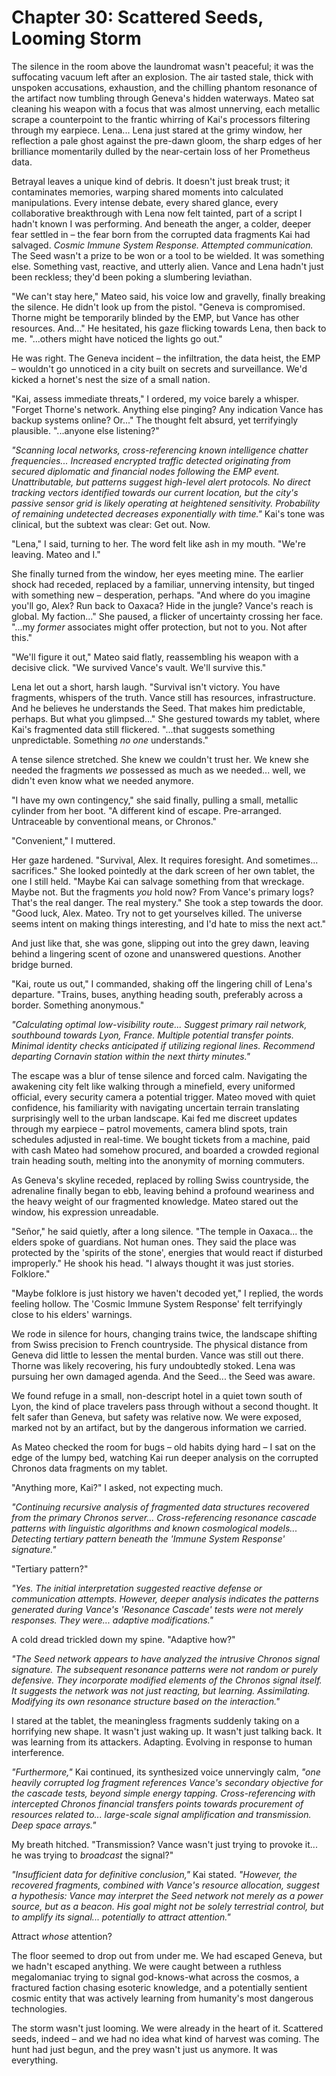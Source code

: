 # Chapter 30: Scattered Seeds, Looming Storm

The silence in the room above the laundromat wasn't peaceful; it was the suffocating vacuum left after an explosion. The air tasted stale, thick with unspoken accusations, exhaustion, and the chilling phantom resonance of the artifact now tumbling through Geneva's hidden waterways. Mateo sat cleaning his weapon with a focus that was almost unnerving, each metallic scrape a counterpoint to the frantic whirring of Kai's processors filtering through my earpiece. Lena... Lena just stared at the grimy window, her reflection a pale ghost against the pre-dawn gloom, the sharp edges of her brilliance momentarily dulled by the near-certain loss of her Prometheus data.

Betrayal leaves a unique kind of debris. It doesn't just break trust; it contaminates memories, warping shared moments into calculated manipulations. Every intense debate, every shared glance, every collaborative breakthrough with Lena now felt tainted, part of a script I hadn't known I was performing. And beneath the anger, a colder, deeper fear settled in – the fear born from the corrupted data fragments Kai had salvaged. *Cosmic Immune System Response. Attempted communication.* The Seed wasn't a prize to be won or a tool to be wielded. It was something else. Something vast, reactive, and utterly alien. Vance and Lena hadn't just been reckless; they'd been poking a slumbering leviathan.

"We can't stay here," Mateo said, his voice low and gravelly, finally breaking the silence. He didn't look up from the pistol. "Geneva is compromised. Thorne might be temporarily blinded by the EMP, but Vance has other resources. And..." He hesitated, his gaze flicking towards Lena, then back to me. "...others might have noticed the lights go out."

He was right. The Geneva incident – the infiltration, the data heist, the EMP – wouldn't go unnoticed in a city built on secrets and surveillance. We'd kicked a hornet's nest the size of a small nation.

"Kai, assess immediate threats," I ordered, my voice barely a whisper. "Forget Thorne's network. Anything else pinging? Any indication Vance has backup systems online? Or..." The thought felt absurd, yet terrifyingly plausible. "...anyone else listening?"

*"Scanning local networks, cross-referencing known intelligence chatter frequencies... Increased encrypted traffic detected originating from secured diplomatic and financial nodes following the EMP event. Unattributable, but patterns suggest high-level alert protocols. No direct tracking vectors identified towards our current location, but the city's passive sensor grid is likely operating at heightened sensitivity. Probability of remaining undetected decreases exponentially with time."* Kai's tone was clinical, but the subtext was clear: Get out. Now.

"Lena," I said, turning to her. The word felt like ash in my mouth. "We're leaving. Mateo and I."

She finally turned from the window, her eyes meeting mine. The earlier shock had receded, replaced by a familiar, unnerving intensity, but tinged with something new – desperation, perhaps. "And where do you imagine you'll go, Alex? Run back to Oaxaca? Hide in the jungle? Vance's reach is global. My faction..." She paused, a flicker of uncertainty crossing her face. "...my *former* associates might offer protection, but not to you. Not after this."

"We'll figure it out," Mateo said flatly, reassembling his weapon with a decisive click. "We survived Vance's vault. We'll survive this."

Lena let out a short, harsh laugh. "Survival isn't victory. You have fragments, whispers of the truth. Vance still has resources, infrastructure. And he believes he understands the Seed. That makes him predictable, perhaps. But what you glimpsed..." She gestured towards my tablet, where Kai's fragmented data still flickered. "...that suggests something unpredictable. Something *no one* understands."

A tense silence stretched. She knew we couldn't trust her. We knew she needed the fragments *we* possessed as much as we needed... well, we didn't even know what we needed anymore.

"I have my own contingency," she said finally, pulling a small, metallic cylinder from her boot. "A different kind of escape. Pre-arranged. Untraceable by conventional means, or Chronos."

"Convenient," I muttered.

Her gaze hardened. "Survival, Alex. It requires foresight. And sometimes... sacrifices." She looked pointedly at the dark screen of her own tablet, the one I still held. "Maybe Kai can salvage something from that wreckage. Maybe not. But the fragments *you* hold now? From Vance's primary logs? That's the real danger. The real mystery." She took a step towards the door. "Good luck, Alex. Mateo. Try not to get yourselves killed. The universe seems intent on making things interesting, and I'd hate to miss the next act."

And just like that, she was gone, slipping out into the grey dawn, leaving behind a lingering scent of ozone and unanswered questions. Another bridge burned.

"Kai, route us out," I commanded, shaking off the lingering chill of Lena's departure. "Trains, buses, anything heading south, preferably across a border. Something anonymous."

*"Calculating optimal low-visibility route... Suggest primary rail network, southbound towards Lyon, France. Multiple potential transfer points. Minimal identity checks anticipated if utilizing regional lines. Recommend departing Cornavin station within the next thirty minutes."*

The escape was a blur of tense silence and forced calm. Navigating the awakening city felt like walking through a minefield, every uniformed official, every security camera a potential trigger. Mateo moved with quiet confidence, his familiarity with navigating uncertain terrain translating surprisingly well to the urban landscape. Kai fed me discreet updates through my earpiece – patrol movements, camera blind spots, train schedules adjusted in real-time. We bought tickets from a machine, paid with cash Mateo had somehow procured, and boarded a crowded regional train heading south, melting into the anonymity of morning commuters.

As Geneva's skyline receded, replaced by rolling Swiss countryside, the adrenaline finally began to ebb, leaving behind a profound weariness and the heavy weight of our fragmented knowledge. Mateo stared out the window, his expression unreadable.

"Señor," he said quietly, after a long silence. "The temple in Oaxaca... the elders spoke of guardians. Not human ones. They said the place was protected by the 'spirits of the stone', energies that would react if disturbed improperly." He shook his head. "I always thought it was just stories. Folklore."

"Maybe folklore is just history we haven't decoded yet," I replied, the words feeling hollow. The 'Cosmic Immune System Response' felt terrifyingly close to his elders' warnings.

We rode in silence for hours, changing trains twice, the landscape shifting from Swiss precision to French countryside. The physical distance from Geneva did little to lessen the mental burden. Vance was still out there. Thorne was likely recovering, his fury undoubtedly stoked. Lena was pursuing her own damaged agenda. And the Seed... the Seed was aware.

We found refuge in a small, non-descript hotel in a quiet town south of Lyon, the kind of place travelers pass through without a second thought. It felt safer than Geneva, but safety was relative now. We were exposed, marked not by an artifact, but by the dangerous information we carried.

As Mateo checked the room for bugs – old habits dying hard – I sat on the edge of the lumpy bed, watching Kai run deeper analysis on the corrupted Chronos data fragments on my tablet.

"Anything more, Kai?" I asked, not expecting much.

*"Continuing recursive analysis of fragmented data structures recovered from the primary Chronos server... Cross-referencing resonance cascade patterns with linguistic algorithms and known cosmological models... Detecting tertiary pattern beneath the 'Immune System Response' signature."*

"Tertiary pattern?"

*"Yes. The initial interpretation suggested reactive defense or communication attempts. However, deeper analysis indicates the patterns generated during Vance's 'Resonance Cascade' tests were not merely responses. They were... adaptive modifications."*

A cold dread trickled down my spine. "Adaptive how?"

*"The Seed network appears to have analyzed the intrusive Chronos signal signature. The subsequent resonance patterns were not random or purely defensive. They incorporate modified elements *of* the Chronos signal itself. It suggests the network was not just reacting, but *learning*. Assimilating. Modifying its own resonance structure based on the interaction."*

I stared at the tablet, the meaningless fragments suddenly taking on a horrifying new shape. It wasn't just waking up. It wasn't just talking back. It was learning from its attackers. Adapting. Evolving in response to human interference.

*"Furthermore,"* Kai continued, its synthesized voice unnervingly calm, *"one heavily corrupted log fragment references Vance's secondary objective for the cascade tests, beyond simple energy tapping. Cross-referencing with intercepted Chronos financial transfers points towards procurement of resources related to... large-scale signal amplification and transmission. Deep space arrays."*

My breath hitched. "Transmission? Vance wasn't just trying to provoke it... he was trying to *broadcast* the signal?"

*"Insufficient data for definitive conclusion,"* Kai stated. *"However, the recovered fragments, combined with Vance's resource allocation, suggest a hypothesis: Vance may interpret the Seed network not merely as a power source, but as a beacon. His goal might not be solely terrestrial control, but to amplify its signal... potentially to attract attention."*

Attract *whose* attention?

The floor seemed to drop out from under me. We had escaped Geneva, but we hadn't escaped anything. We were caught between a ruthless megalomaniac trying to signal god-knows-what across the cosmos, a fractured faction chasing esoteric knowledge, and a potentially sentient cosmic entity that was actively learning from humanity's most dangerous technologies.

The storm wasn't just looming. We were already in the heart of it. Scattered seeds, indeed – and we had no idea what kind of harvest was coming. The hunt had just begun, and the prey wasn't just us anymore. It was everything. 